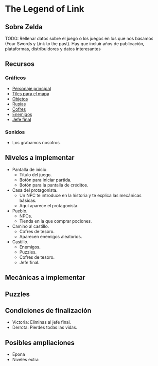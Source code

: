 # The Legend of Link

## Sobre Zelda 
 TODO: Rellenar datos sobre el juego o los juegos en los que nos basamos (Four Swords y Link to the past). 
 Hay que incluir años de publicación, plataformas, distribuidores y datos interesantes

## Recursos

### Gráficos
 - [Personaje principal](http://spritedatabase.net/file/12012/Purple_Link) 
 - [Tiles para el mapa](https://opengameart.org/content/16xx16-tileset-pokemonzelda-styled)
 - [Objetos](https://opengameart.org/content/16xx16-tileset-pokemonzelda-styled)
 - [Rupias](http://spritedatabase.net/file/12015/Force_Gems)
 - [Cofres](http://spritedatabase.net/file/6052/Treasure_Chest_)
 - [Enemigos](http://spritedatabase.net/file/10843/Enemies)
 - [Jefe final](http://spritedatabase.net/file/12014/Shadow_Link)

### Sonidos
 - Los grabamos nosotros

## Niveles a implementar
 - Pantalla de inicio: 
   - Título del juego.
   - Botón para iniciar partida.
   - Botón para la pantalla de créditos.
 - Casa del protagonista.
   - Un NPC te introduce en la historia y te explica las mecánicas básicas.
   - Aquí aparece el protagonista.
 - Pueblo.
   - NPCs.
   - Tienda en la que comprar pociones.
 - Camino al castillo.
   - Cofres de tesoro.
   - Aparecen enemigos aleatorios.
 - Castillo.
   - Enemigos.
   - Puzzles.
   - Cofres de tesoro.
   - Jefe final.
   
## Mecánicas a implementar  
   
## Puzzles 
   
## Condiciones de finalización
 - Victoria: Eliminas al jefe final.
 - Derrota: Pierdes todas las vidas.

## Posibles ampliaciones
 - Epona
 - Niveles extra
